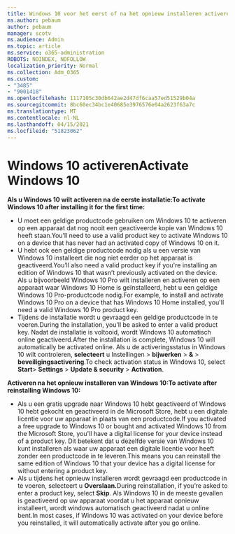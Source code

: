 ```yaml
---
title: Windows 10 voor het eerst of na het opnieuw installeren activeren
ms.author: pebaum
author: pebaum
manager: scotv
ms.audience: Admin
ms.topic: article
ms.service: o365-administration
ROBOTS: NOINDEX, NOFOLLOW
localization_priority: Normal
ms.collection: Adm_O365
ms.custom:
- "3485"
- "9001418"
ms.openlocfilehash: 1117105c30db642ae2d47df6caa57ed51529b04a
ms.sourcegitcommit: 8bc60ec34bc1e40685e3976576e04a2623f63a7c
ms.translationtype: MT
ms.contentlocale: nl-NL
ms.lasthandoff: 04/15/2021
ms.locfileid: "51823062"
---
```

# <a name="activate-windows-10"></a><span data-ttu-id="1ecda-102">Windows 10 activeren</span><span class="sxs-lookup"><span data-stu-id="1ecda-102">Activate Windows 10</span></span>

<span data-ttu-id="1ecda-103">**Als u Windows 10 wilt activeren na de eerste installatie:**</span><span class="sxs-lookup"><span data-stu-id="1ecda-103">**To activate Windows 10 after installing it for the first time:**</span></span>

- <span data-ttu-id="1ecda-104">U moet een geldige productcode gebruiken om Windows 10 te activeren op een apparaat dat nog nooit een geactiveerde kopie van Windows 10 heeft staan.</span><span class="sxs-lookup"><span data-stu-id="1ecda-104">You’ll need to use a valid product key to activate Windows 10 on a device that has never had an activated copy of Windows 10 on it.</span></span>
- <span data-ttu-id="1ecda-105">U hebt ook een geldige productcode nodig als u een versie van Windows 10 installeert die nog niet eerder op het apparaat is geactiveerd.</span><span class="sxs-lookup"><span data-stu-id="1ecda-105">You’ll also need a valid product key if you're installing an edition of Windows 10 that wasn’t previously activated on the device.</span></span> <span data-ttu-id="1ecda-106">Als u bijvoorbeeld Windows 10 Pro wilt installeren en activeren op een apparaat waar Windows 10 Home is geïnstalleerd, hebt u een geldige Windows 10 Pro-productcode nodig.</span><span class="sxs-lookup"><span data-stu-id="1ecda-106">For example, to install and activate Windows 10 Pro on a device that has Windows 10 Home installed, you'll need a valid Windows 10 Pro product key.</span></span>
- <span data-ttu-id="1ecda-107">Tijdens de installatie wordt u gevraagd een geldige productcode in te voeren.</span><span class="sxs-lookup"><span data-stu-id="1ecda-107">During the installation, you’ll be asked to enter a valid product key.</span></span> <span data-ttu-id="1ecda-108">Nadat de installatie is voltooid, wordt Windows 10 automatisch online geactiveerd.</span><span class="sxs-lookup"><span data-stu-id="1ecda-108">After the installation is complete, Windows 10 will automatically be activated online.</span></span> <span data-ttu-id="1ecda-109">Als u de activeringsstatus in Windows 10 wilt controleren, **selecteert** u Instellingen >  **bijwerken**  >  **&**  >  **beveiligingsactivering**.</span><span class="sxs-lookup"><span data-stu-id="1ecda-109">To check activation status in Windows 10, select **Start**> **Settings** > **Update & security** > **Activation**.</span></span>

<span data-ttu-id="1ecda-110">**Activeren na het opnieuw installeren van Windows 10:**</span><span class="sxs-lookup"><span data-stu-id="1ecda-110">**To activate after reinstalling Windows 10:**</span></span>

- <span data-ttu-id="1ecda-111">Als u een gratis upgrade naar Windows 10 hebt geactiveerd of Windows 10 hebt gekocht en geactiveerd in de Microsoft Store, hebt u een digitale licentie voor uw apparaat in plaats van een productcode.</span><span class="sxs-lookup"><span data-stu-id="1ecda-111">If you activated a free upgrade to Windows 10 or bought and activated Windows 10 from the Microsoft Store, you'll have a digital license for your device instead of a product key.</span></span> <span data-ttu-id="1ecda-112">Dit betekent dat u dezelfde versie van Windows 10 kunt installeren als waar uw apparaat een digitale licentie voor heeft zonder een productcode in te leveren.</span><span class="sxs-lookup"><span data-stu-id="1ecda-112">This means you can reinstall the same edition of Windows 10 that your device has a digital license for without entering a product key.</span></span>
- <span data-ttu-id="1ecda-113">Als u tijdens het opnieuw installeren wordt gevraagd een productcode in te voeren, selecteert u **Overslaan.**</span><span class="sxs-lookup"><span data-stu-id="1ecda-113">During reinstallation, if you’re asked to enter a product key, select **Skip**.</span></span> <span data-ttu-id="1ecda-114">Als Windows 10 in de meeste gevallen is geactiveerd op uw apparaat voordat u het apparaat opnieuw installeert, wordt windows automatisch geactiveerd nadat u online bent.</span><span class="sxs-lookup"><span data-stu-id="1ecda-114">In most cases, if Windows 10 was activated on your device before you reinstalled, it will automatically activate after you go online.</span></span>
